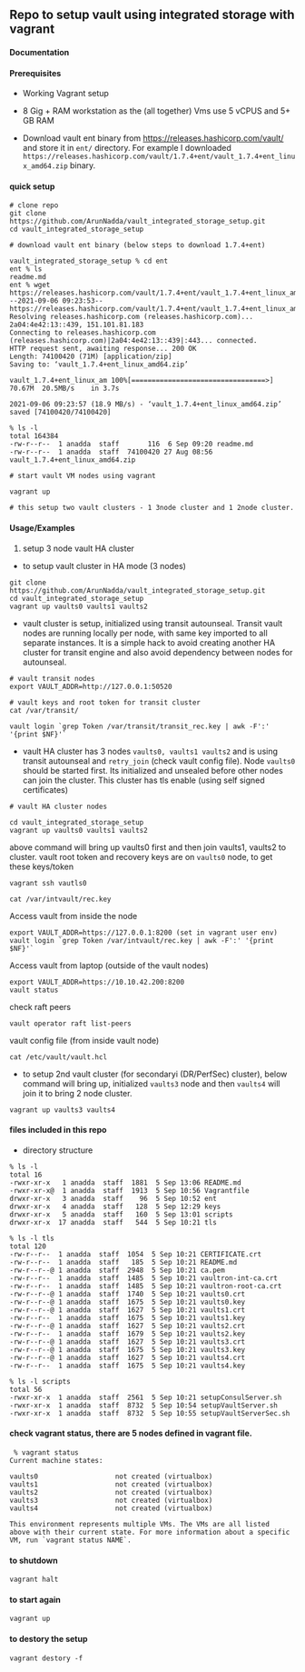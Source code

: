 ## Repo to setup vault using integrated storage with vagrant


#### Documentation


#### Prerequisites

- Working Vagrant setup
- 8 Gig + RAM workstation as the (all together) Vms use 5 vCPUS and 5+ GB RAM

- Download vault ent binary from https://releases.hashicorp.com/vault/ and store it in `ent/` directory. For example I downloaded `https://releases.hashicorp.com/vault/1.7.4+ent/vault_1.7.4+ent_linux_amd64.zip` binary.


#### quick setup

```
# clone repo
git clone https://github.com/ArunNadda/vault_integrated_storage_setup.git
cd vault_integrated_storage_setup

# download vault ent binary (below steps to download 1.7.4+ent)

vault_integrated_storage_setup % cd ent
ent % ls
readme.md
ent % wget https://releases.hashicorp.com/vault/1.7.4+ent/vault_1.7.4+ent_linux_amd64.zip
--2021-09-06 09:23:53--  https://releases.hashicorp.com/vault/1.7.4+ent/vault_1.7.4+ent_linux_amd64.zip
Resolving releases.hashicorp.com (releases.hashicorp.com)... 2a04:4e42:13::439, 151.101.81.183
Connecting to releases.hashicorp.com (releases.hashicorp.com)|2a04:4e42:13::439|:443... connected.
HTTP request sent, awaiting response... 200 OK
Length: 74100420 (71M) [application/zip]
Saving to: ‘vault_1.7.4+ent_linux_amd64.zip’

vault_1.7.4+ent_linux_am 100%[=================================>]  70.67M  20.5MB/s    in 3.7s

2021-09-06 09:23:57 (18.9 MB/s) - ‘vault_1.7.4+ent_linux_amd64.zip’ saved [74100420/74100420]

% ls -l
total 164384
-rw-r--r--  1 anadda  staff       116  6 Sep 09:20 readme.md
-rw-r--r--  1 anadda  staff  74100420 27 Aug 08:56 vault_1.7.4+ent_linux_amd64.zip

# start vault VM nodes using vagrant

vagrant up

# this setup two vault clusters - 1 3node cluster and 1 2node cluster.
```

#### Usage/Examples

1. setup 3 node vault HA cluster

- to setup vault cluster in HA mode (3 nodes)

```
git clone https://github.com/ArunNadda/vault_integrated_storage_setup.git
cd vault_integrated_storage_setup
vagrant up vaults0 vaults1 vaults2
```
- vault cluster is setup, initialized using transit autounseal. Transit vault nodes are running locally per node, with same key imported to all separate instances. It is a simple hack to avoid creating another HA cluster for transit engine and also avoid dependency between nodes for autounseal.

```
# vault transit nodes
export VAULT_ADDR=http://127.0.0.1:50520

# vault keys and root token for transit cluster
cat /var/transit/

vault login `grep Token /var/transit/transit_rec.key | awk -F':' '{print $NF}'`

``` 
- vault HA cluster has 3 nodes `vaults0, vaults1 vaults2` and is using transit autounseal and `retry_join` (check vault config file). Node `vaults0` should  be started first. Its initialized and unsealed before other nodes can join the cluster. This cluster has tls enable (using self signed certificates)

```
# vault HA cluster nodes

cd vault_integrated_storage_setup
vagrant up vaults0 vaults1 vaults2
```

above command will bring up vaults0 first and then join vaults1, vaults2 to cluster. vault root token and recovery keys are on `vaults0` node, to get these keys/token

```
vagrant ssh vautls0

cat /var/intvault/rec.key
```
Access vault from inside the node

```
export VAULT_ADDR=https://127.0.0.1:8200 (set in vagrant user env)
vault login `grep Token /var/intvault/rec.key | awk -F':' '{print $NF}'`
```
Access vault from  laptop (outside of the vault nodes)

```
export VAULT_ADDR=https://10.10.42.200:8200
vault status
```
check raft peers

```
vault operator raft list-peers
```
vault config file (from inside vault node)

```
cat /etc/vault/vault.hcl
```




- to setup 2nd vault cluster (for secondaryi (DR/PerfSec) cluster), below command will bring up, initialized `vaults3` node and then `vaults4` will join it to bring 2 node cluster.

```
vagrant up vaults3 vaults4

```



#### files included in this repo 

- directory structure

```
% ls -l
total 16
-rwxr-xr-x   1 anadda  staff  1881  5 Sep 13:06 README.md
-rwxr-xr-x@  1 anadda  staff  1913  5 Sep 10:56 Vagrantfile
drwxr-xr-x   3 anadda  staff    96  5 Sep 10:52 ent
drwxr-xr-x   4 anadda  staff   128  5 Sep 12:29 keys
drwxr-xr-x   5 anadda  staff   160  5 Sep 13:01 scripts
drwxr-xr-x  17 anadda  staff   544  5 Sep 10:21 tls

% ls -l tls
total 120
-rw-r--r--  1 anadda  staff  1054  5 Sep 10:21 CERTIFICATE.crt
-rw-r--r--  1 anadda  staff   185  5 Sep 10:21 README.md
-rw-r--r--@ 1 anadda  staff  2948  5 Sep 10:21 ca.pem
-rw-r--r--  1 anadda  staff  1485  5 Sep 10:21 vaultron-int-ca.crt
-rw-r--r--  1 anadda  staff  1485  5 Sep 10:21 vaultron-root-ca.crt
-rw-r--r--@ 1 anadda  staff  1740  5 Sep 10:21 vaults0.crt
-rw-r--r--@ 1 anadda  staff  1675  5 Sep 10:21 vaults0.key
-rw-r--r--@ 1 anadda  staff  1627  5 Sep 10:21 vaults1.crt
-rw-r--r--  1 anadda  staff  1675  5 Sep 10:21 vaults1.key
-rw-r--r--@ 1 anadda  staff  1627  5 Sep 10:21 vaults2.crt
-rw-r--r--  1 anadda  staff  1679  5 Sep 10:21 vaults2.key
-rw-r--r--@ 1 anadda  staff  1627  5 Sep 10:21 vaults3.crt
-rw-r--r--@ 1 anadda  staff  1675  5 Sep 10:21 vaults3.key
-rw-r--r--@ 1 anadda  staff  1627  5 Sep 10:21 vaults4.crt
-rw-r--r--  1 anadda  staff  1675  5 Sep 10:21 vaults4.key

% ls -l scripts
total 56
-rwxr-xr-x  1 anadda  staff  2561  5 Sep 10:21 setupConsulServer.sh
-rwxr-xr-x  1 anadda  staff  8732  5 Sep 10:54 setupVaultServer.sh
-rwxr-xr-x  1 anadda  staff  8732  5 Sep 10:55 setupVaultServerSec.sh
```

#### check vagrant status, there are 5 nodes defined in vagrant file. 

```
 % vagrant status
Current machine states:

vaults0                   not created (virtualbox)
vaults1                   not created (virtualbox)
vaults2                   not created (virtualbox)
vaults3                   not created (virtualbox)
vaults4                   not created (virtualbox)

This environment represents multiple VMs. The VMs are all listed
above with their current state. For more information about a specific
VM, run `vagrant status NAME`.
```


#### to shutdown

```
vagrant halt
```


#### to start again

```
vagrant up
```

#### to destory the setup

```
vagrant destory -f
```


